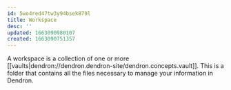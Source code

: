 ```yaml
---
id: 5wo4red47tw3y94bsek879l
title: Workspace
desc: ''
updated: 1663090980107
created: 1663090751357
---
```


A workspace is a collection of one or more [[vaults|dendron://dendron.dendron-site/dendron.concepts.vault]]. This is a folder that contains all the files necessary to manage your information in Dendron. 